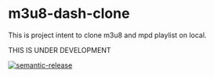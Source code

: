 # m3u8-dash-clone

This is project intent to clone m3u8 and mpd playlist on local.

THIS IS UNDER DEVELOPMENT

[![semantic-release](https://img.shields.io/badge/%20%20%F0%9F%93%A6%F0%9F%9A%80-semantic--release-e10079.svg)](https://github.com/semantic-release/semantic-release)
